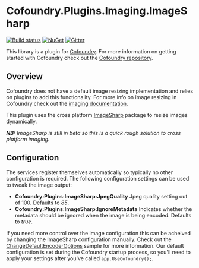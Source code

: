 # Cofoundry.Plugins.Imaging.ImageSharp

[![Build status](https://ci.appveyor.com/api/projects/status/neoc6yy7ed64td14?svg=true)](https://ci.appveyor.com/project/Cofoundry/cofoundry-plugins-imaging-imagesharp)
[![NuGet](https://img.shields.io/nuget/v/Cofoundry.Plugins.Imaging.ImageSharp.svg)](https://www.nuget.org/packages/Cofoundry.Plugins.Imaging.ImageSharp/)
[![Gitter](https://img.shields.io/gitter/room/cofoundry-cms/cofoundry.svg)](https://gitter.im/cofoundry-cms/cofoundry)


This library is a plugin for [Cofoundry](https://www.cofoundry.org). For more information on getting started with Cofoundry check out the [Cofoundry repository](https://github.com/cofoundry-cms/cofoundry).

## Overview

Cofoundry does not have a default image resizing implementation and relies on plugins to add this functionality. For more info on image resizing in Cofoundry check out the [imaging documentation](https://github.com/cofoundry-cms/cofoundry/wiki/Images). 

This plugin uses the cross platform [ImageSharp](https://github.com/JimBobSquarePants/ImageSharp) package to resize images dynamically. 

***NB:** ImageSharp is still in beta so this is a quick rough solution to cross platform imaging.*

## Configuration

The services register themselves automatically so typically no other configuration is required. The following configuration settings can be used to tweak the image output:

- **Cofoundry:Plugins:ImageSharp:JpegQuality** Jpeg quality setting out of 100. Defaults to *85*.
- **Cofoundry:Plugins:ImageSharp:IgnoreMetadata** Indicates whether the metadata should be ignored when the image is being encoded. Defaults to *true*.

If you need more control over the image configuration this can be acheived by changing the ImageSharp configuration manually. Check out the  [ChangeDefaultEncoderOptions](https://github.com/SixLabors/ImageSharp/tree/master/samples/ChangeDefaultEncoderOptions) sample for more information. Our default configuration is set during the Cofoundry startup process, so you'll need to apply your settings after you've called `app.UseCofoundry();`.